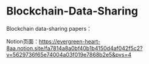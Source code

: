 # Blockchain-Data-Sharing
Blockchain data-sharing papers：

Notion页面：https://evergreen-heart-8aa.notion.site/fa7814a8a0bf40b1b4150d4af042f5c2?v=5629736f65e74004a03f019e7868b2e5&pvs=4
